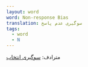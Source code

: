 ```yaml
---
layout: word
word: Non-response Bias
translation: سوگیری عدم پاسخ
tags:
  - word
  - N
---
```

مترادف: [سوگیری انتخاب](/S/selection_bias)